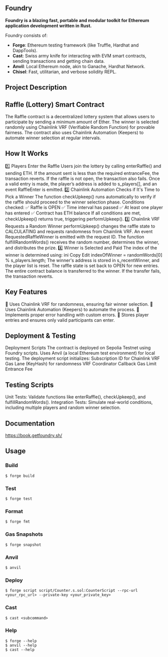 ## Foundry

**Foundry is a blazing fast, portable and modular toolkit for Ethereum application development written in Rust.**

Foundry consists of:

-   **Forge**: Ethereum testing framework (like Truffle, Hardhat and DappTools).
-   **Cast**: Swiss army knife for interacting with EVM smart contracts, sending transactions and getting chain data.
-   **Anvil**: Local Ethereum node, akin to Ganache, Hardhat Network.
-   **Chisel**: Fast, utilitarian, and verbose solidity REPL.

## Project Description 

## Raffle (Lottery) Smart Contract
The Raffle contract is a decentralized lottery system that allows users to participate by sending a minimum amount of Ether. The winner is selected randomly using Chainlink VRF (Verifiable Random Function) for provable fairness. The contract also uses Chainlink Automation (Keepers) to automate winner selection at regular intervals.

## How It Works
1️⃣ Players Enter the Raffle
Users join the lottery by calling enterRaffle() and sending ETH.
If the amount sent is less than the required entranceFee, the transaction reverts.
If the raffle is not open, the transaction also fails.
Once a valid entry is made, the player’s address is added to s_players[], and an event RaffleEnter is emitted.
2️⃣ Chainlink Automation Checks if It's Time to Pick a Winner
The function checkUpkeep() runs automatically to verify if the raffle should proceed to the winner selection phase.
Conditions checked:
✅ Raffle is OPEN
✅ Time interval has passed
✅ At least one player has entered
✅ Contract has ETH balance
If all conditions are met, checkUpkeep() returns true, triggering performUpkeep().
3️⃣ Chainlink VRF Requests a Random Winner
performUpkeep() changes the raffle state to CALCULATING and requests randomness from Chainlink VRF.
An event RequestedRaffleWinner is emitted with the request ID.
The function fulfillRandomWords() receives the random number, determines the winner, and distributes the prize.
4️⃣ Winner is Selected and Paid
The index of the winner is determined using:
ini
Copy
Edit
indexOfWinner = randomWords[0] % s_players.length;
The winner's address is stored in s_recentWinner, and the player list is reset.
The raffle state is set back to OPEN for new entries.
The entire contract balance is transferred to the winner. If the transfer fails, the transaction reverts.
## Key Features
🔹 Uses Chainlink VRF for randomness, ensuring fair winner selection.
🔹 Uses Chainlink Automation (Keepers) to automate the process.
🔹 Implements proper error handling with custom errors.
🔹 Stores player entries and ensures only valid participants can enter.

## Deployment & Testing
Deployment Scripts
The contract is deployed on Sepolia Testnet using Foundry scripts.
Uses Anvil (a local Ethereum test environment) for local testing.
The deployment script initializes:
Subscription ID for Chainlink VRF
Gas Lane (KeyHash) for randomness
VRF Coordinator
Callback Gas Limit
Entrance Fee
## Testing Scripts
Unit Tests: Validate functions like enterRaffle(), checkUpkeep(), and fulfillRandomWords().
Integration Tests: Simulate real-world conditions, including multiple players and random winner selection.


## Documentation

https://book.getfoundry.sh/

## Usage

### Build

```shell
$ forge build
```

### Test

```shell
$ forge test
```

### Format

```shell
$ forge fmt
```

### Gas Snapshots

```shell
$ forge snapshot
```

### Anvil

```shell
$ anvil
```

### Deploy

```shell
$ forge script script/Counter.s.sol:CounterScript --rpc-url <your_rpc_url> --private-key <your_private_key>
```

### Cast

```shell
$ cast <subcommand>
```

### Help

```shell
$ forge --help
$ anvil --help
$ cast --help
```
